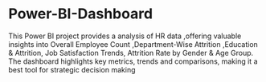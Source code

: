 # Power-BI-Dashboard
This Power BI project provides a  analysis of HR data ,offering valuable insights into Overall Employee Count ,Department-Wise Attrition ,Education &amp; Attrition, Job Satisfaction Trends, Attrition Rate by Gender &amp; Age Group. The dashboard highlights key metrics, trends and comparisons, making it a best tool for strategic  decision making
